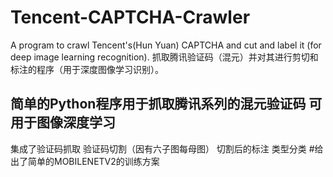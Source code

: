 # Tencent-CAPTCHA-Crawler
A program to crawl Tencent's(Hun Yuan) CAPTCHA and cut and label it (for deep image learning recognition).  抓取腾讯验证码（混元）并对其进行剪切和标注的程序（用于深度图像学习识别）。
## 简单的Python程序用于抓取腾讯系列的混元验证码 可用于图像深度学习
集成了验证码抓取 验证码切割（因有六子图每母图） 切割后的标注 类型分类
#给出了简单的MOBILENETV2的训练方案
